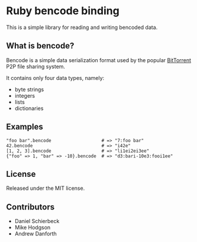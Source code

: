 
Ruby bencode binding
====================

This is a simple library for reading and writing bencoded data.


What is bencode?
----------------

Bencode is a simple data serialization format used by the popular 
[BitTorrent](http://bittorrent.org/) P2P file sharing system.

It contains only four data types, namely:

- byte strings
- integers
- lists
- dictionaries


Examples
--------

    "foo bar".bencode                   # => "7:foo bar"
    42.bencode                          # => "i42e"
    [1, 2, 3].bencode                   # => "li1ei2ei3ee"
    {"foo" => 1, "bar" => -10}.bencode  # => "d3:bari-10e3:fooi1ee"


License
-------

Released under the MIT license.


Contributors
------------

- Daniel Schierbeck
- Mike Hodgson
- Andrew Danforth
